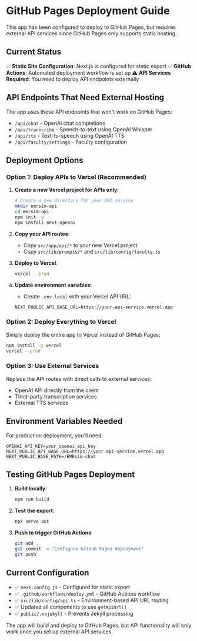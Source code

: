 # GitHub Pages Deployment Guide

This app has been configured to deploy to GitHub Pages, but requires external API services since GitHub Pages only supports static hosting.

## Current Status

✅ **Static Site Configuration**: Next.js is configured for static export
✅ **GitHub Actions**: Automated deployment workflow is set up
⚠️ **API Services Required**: You need to deploy API endpoints externally

## API Endpoints That Need External Hosting

The app uses these API endpoints that won't work on GitHub Pages:

- `/api/chat` - OpenAI chat completions
- `/api/transcribe` - Speech-to-text using OpenAI Whisper
- `/api/tts` - Text-to-speech using OpenAI TTS
- `/api/faculty/settings` - Faculty configuration

## Deployment Options

### Option 1: Deploy APIs to Vercel (Recommended)

1. **Create a new Vercel project for APIs only**:
   ```bash
   # Create a new directory for your API service
   mkdir emrsim-api
   cd emrsim-api
   npm init -y
   npm install next openai
   ```

2. **Copy your API routes**:
   - Copy `src/app/api/*` to your new Vercel project
   - Copy `src/lib/prompts/*` and `src/lib/config/faculty.ts`

3. **Deploy to Vercel**:
   ```bash
   vercel --prod
   ```

4. **Update environment variables**:
   - Create `.env.local` with your Vercel API URL:
   ```env
   NEXT_PUBLIC_API_BASE_URL=https://your-api-service.vercel.app
   ```

### Option 2: Deploy Everything to Vercel

Simply deploy the entire app to Vercel instead of GitHub Pages:

```bash
npm install -g vercel
vercel --prod
```

### Option 3: Use External Services

Replace the API routes with direct calls to external services:
- OpenAI API directly from the client
- Third-party transcription services
- External TTS services

## Environment Variables Needed

For production deployment, you'll need:

```env
OPENAI_API_KEY=your_openai_api_key
NEXT_PUBLIC_API_BASE_URL=https://your-api-service.vercel.app
NEXT_PUBLIC_BASE_PATH=/EMRsim-chat
```

## Testing GitHub Pages Deployment

1. **Build locally**:
   ```bash
   npm run build
   ```

2. **Test the export**:
   ```bash
   npx serve out
   ```

3. **Push to trigger GitHub Actions**:
   ```bash
   git add .
   git commit -m "Configure GitHub Pages deployment"
   git push
   ```

## Current Configuration

- ✅ `next.config.js` - Configured for static export
- ✅ `.github/workflows/deploy.yml` - GitHub Actions workflow
- ✅ `src/lib/config/api.ts` - Environment-based API URL routing
- ✅ Updated all components to use `getApiUrl()`
- ✅ `public/.nojekyll` - Prevents Jekyll processing

The app will build and deploy to GitHub Pages, but API functionality will only work once you set up external API services.